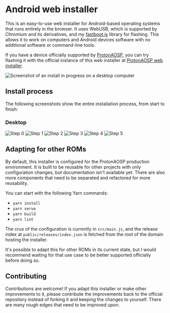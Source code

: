 # Android web installer

This is an easy-to-use web installer for Android-based operating systems that runs entirely in the browser. It uses WebUSB, which is supported by Chromium and its derivatives, and my [fastboot.js](https://github.com/kdrag0n/fastboot.js) library for flashing. This allows it to work on computers and Android devices software with no additional software or command-line tools.

If you have a device officially supported by [ProtonAOSP](https://github.com/ProtonAOSP), you can try flashing it with the official instance of this web installer at [ProtonAOSP web installer](https://protonaosp.kdrag0n.dev/install/web/).

![Screenshot of an install in progress on a desktop computer](https://user-images.githubusercontent.com/7930239/106990006-3f1ab600-6728-11eb-96a8-d1da5c60fbbf.png)

## Install process

The following screenshots show the entire installation process, from start to finish:

### Desktop

![Step 0](https://user-images.githubusercontent.com/7930239/106990511-4098ae00-6729-11eb-9393-7c8381a1a135.png)
![Step 1](https://user-images.githubusercontent.com/7930239/106990512-41314480-6729-11eb-95f0-e5ebd62863c8.png)
![Step 2](https://user-images.githubusercontent.com/7930239/106990517-42627180-6729-11eb-886b-4a7e50a7a780.png)
![Step 3](https://user-images.githubusercontent.com/7930239/106990520-42fb0800-6729-11eb-906a-76a9dd8df301.png)
![Step 4](https://user-images.githubusercontent.com/7930239/106990521-43939e80-6729-11eb-8bfd-fcc9d62e4d0b.png)
![Step 5](https://user-images.githubusercontent.com/7930239/106990523-442c3500-6729-11eb-9bd7-99931ba6224e.png)

## Adapting for other ROMs

By default, this installer is configured for the ProtonAOSP production environment. It is built to be reusable for other projects with only configuration changes, but documentation isn't available yet. There are also more components that need to be separated and refactored for more reusability.

You can start with the following Yarn commands:

- `yarn install`
- `yarn serve`
- `yarn build`
- `yarn lint`

The crux of the configuration is currently in `src/main.js`, and the release index at `public/releases/index.json` is fetched from the root of the domain hosting the installer.

It's possible to adapt this for other ROMs in its current state, but I would recommend waiting for that use case to be better supported officially before doing so.

## Contributing

Contributions are welcome! If you adapt this installer or make other improvements to it, please contribute the improvements back to the official repository instead of forking it and keeping the changes to yourself. There are many rough edges that need to be improved upon.
